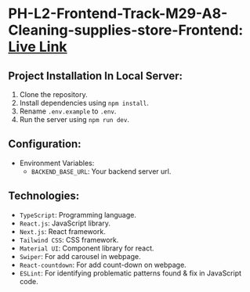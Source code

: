 # PH-L2-Frontend-Track-M29-A8-Cleaning-supplies-store-Frontend: [Live Link](https://ph-l2-frontend-track-m29-a8-cleaning-supplies-store-6r84hs36k.vercel.app)

## Project Installation In Local Server:

1. Clone the repository.
2. Install dependencies using `npm install`.
3. Rename `.env.example` to `.env`.
4. Run the server using `npm run dev`.

## Configuration:

- Environment Variables:
  - `BACKEND_BASE_URL`: Your backend server url.

## Technologies:

- `TypeScript`: Programming language.
- `React.js`: JavaScript library.
- `Next.js`: React framework.
- `Tailwind CSS`: CSS framework.
- `Material UI`: Component library for react.
- `Swiper`: For add carousel in webpage.
- `React-countdown`: For add count-down on webpage.
- `ESLint`: For identifying problematic patterns found & fix in JavaScript code.
